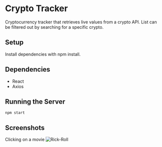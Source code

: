 # Crypto Tracker

Cryptocurrency tracker that retrieves live values from a crypto API. List can be filtered out by searching for a specific crypto.

## Setup

Install dependencies with npm install.

## Dependencies
- React
- Axios

## Running the Server
`npm start`

## Screenshots

Clicking on a movie
![Rick-Roll](https://github.com/patar-nguyen/wumboflix/blob/master/src/images/wumboflix-rickroll.gif?raw=true)